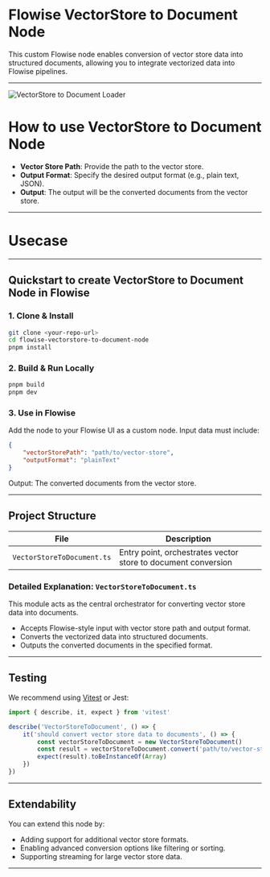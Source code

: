 # Flowise VectorStore to Document Node

This custom Flowise node enables conversion of vector store data into structured documents, allowing you to integrate vectorized data into Flowise pipelines.

---

![VectorStore to Document Loader](vectorretriever.svg)

# How to use VectorStore to Document Node

-   **Vector Store Path**: Provide the path to the vector store.
-   **Output Format**: Specify the desired output format (e.g., plain text, JSON).
-   **Output**: The output will be the converted documents from the vector store.

---

# Usecase

---

## Quickstart to create VectorStore to Document Node in Flowise

### 1. Clone & Install

```bash
git clone <your-repo-url>
cd flowise-vectorstore-to-document-node
pnpm install
```

### 2. Build & Run Locally

```bash
pnpm build
pnpm dev
```

### 3. Use in Flowise

Add the node to your Flowise UI as a custom node. Input data must include:

```json
{
    "vectorStorePath": "path/to/vector-store",
    "outputFormat": "plainText"
}
```

Output: The converted documents from the vector store.

---

## Project Structure

| File                       | Description                                                   |
| -------------------------- | ------------------------------------------------------------- |
| `VectorStoreToDocument.ts` | Entry point, orchestrates vector store to document conversion |

### Detailed Explanation: `VectorStoreToDocument.ts`

This module acts as the central orchestrator for converting vector store data into documents.

-   Accepts Flowise-style input with vector store path and output format.
-   Converts the vectorized data into structured documents.
-   Outputs the converted documents in the specified format.

---

## Testing

We recommend using [Vitest](https://vitest.dev/) or Jest:

```ts
import { describe, it, expect } from 'vitest'

describe('VectorStoreToDocument', () => {
    it('should convert vector store data to documents', () => {
        const vectorStoreToDocument = new VectorStoreToDocument()
        const result = vectorStoreToDocument.convert('path/to/vector-store', 'plainText')
        expect(result).toBeInstanceOf(Array)
    })
})
```

---

## Extendability

You can extend this node by:

-   Adding support for additional vector store formats.
-   Enabling advanced conversion options like filtering or sorting.
-   Supporting streaming for large vector store data.

---
